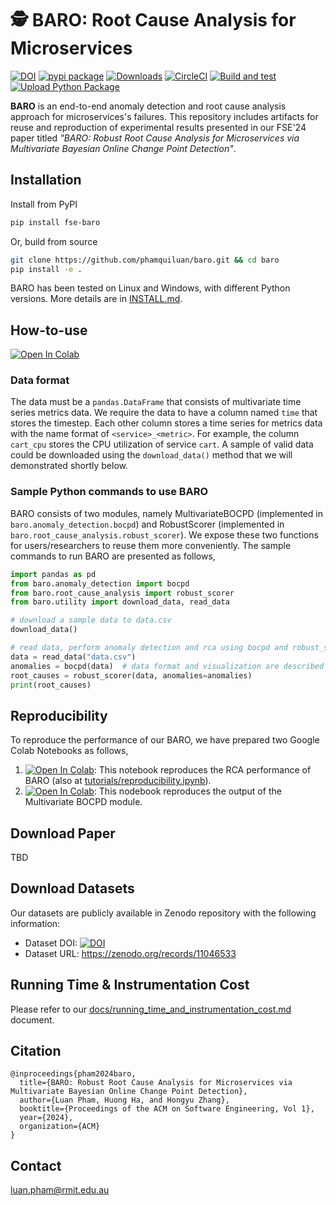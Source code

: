 # 🕵️ BARO: Root Cause Analysis for Microservices 

[![DOI](https://zenodo.org/badge/787200147.svg)](https://zenodo.org/doi/10.5281/zenodo.11063695)
[![pypi package](https://img.shields.io/pypi/v/fse-baro.svg)](https://pypi.org/project/fse-baro)
[![Downloads](https://static.pepy.tech/badge/fse-baro)](https://pepy.tech/project/fse-baro)
[![CircleCI](https://dl.circleci.com/status-badge/img/gh/phamquiluan/baro/tree/main.svg?style=svg)](https://dl.circleci.com/status-badge/redirect/gh/phamquiluan/baro/tree/main)
[![Build and test](https://github.com/phamquiluan/baro/actions/workflows/build-and-test.yml/badge.svg?branch=main)](https://github.com/phamquiluan/baro/actions/workflows/build-and-test.yml)
[![Upload Python Package](https://github.com/phamquiluan/baro/actions/workflows/python-publish.yml/badge.svg)](https://github.com/phamquiluan/baro/actions/workflows/python-publish.yml)

**BARO** is an end-to-end anomaly detection and root cause analysis approach for microservices's failures. This repository includes artifacts for reuse and reproduction of experimental results presented in our FSE'24 paper titled _"BARO: Robust Root Cause Analysis for Microservices via Multivariate Bayesian Online Change Point Detection"_.


## Installation

Install from PyPI

```bash
pip install fse-baro
```

Or, build from source

```bash
git clone https://github.com/phamquiluan/baro.git && cd baro
pip install -e .
```

BARO has been tested on Linux and Windows, with different Python versions. More details are in [INSTALL.md](./INSTALL.md).

## How-to-use

[![Open In Colab](https://colab.research.google.com/assets/colab-badge.svg)](https://colab.research.google.com/drive/1znckFNPny9zU0Rlc9_Q99E6h3hsJq764?usp=sharing)

### Data format

The data must be a `pandas.DataFrame` that consists of multivariate time series metrics data. We require the data to have a column named `time` that stores the timestep. Each other column stores a time series for metrics data with the name format of `<service>_<metric>`. For example, the column `cart_cpu` stores the CPU utilization of service `cart`. A sample of valid data could be downloaded using the `download_data()` method that we will demonstrated shortly below.


### Sample Python commands to use BARO

BARO consists of two modules, namely MultivariateBOCPD (implemented in `baro.anomaly_detection.bocpd`) and RobustScorer (implemented in `baro.root_cause_analysis.robust_scorer`). We expose these two functions for users/researchers to reuse them more conveniently. The sample commands to run BARO are presented as follows,

```python
import pandas as pd 
from baro.anomaly_detection import bocpd
from baro.root_cause_analysis import robust_scorer
from baro.utility import download_data, read_data

# download a sample data to data.csv
download_data()

# read data, perform anomaly detection and rca using bocpd and robust_scorer
data = read_data("data.csv")
anomalies = bocpd(data)  # data format and visualization are described in the Colab notebook above.
root_causes = robust_scorer(data, anomalies=anomalies)
print(root_causes)
```

## Reproducibility

To reproduce the performance of our BARO, we have prepared two Google Colab Notebooks as follows,
1. [![Open In Colab](https://colab.research.google.com/assets/colab-badge.svg)](https://colab.research.google.com/drive/120svKTl53cK8KId1rFSrw0BOqnReMB0j?usp=sharing): This notebook reproduces the RCA performance of BARO (also at [tutorials/reproducibility.ipynb](https://github.com/phamquiluan/baro/blob/main/tutorials/reproducibility.ipynb)).
2. [![Open In Colab](https://colab.research.google.com/assets/colab-badge.svg)](https://colab.research.google.com/drive/1TObicUGcP9Z9xqML-iJxDo_Vlttp1Lpm?usp=sharing): This nodebook reproduces the output of the Multivariate BOCPD module. 


## Download Paper

TBD

## Download Datasets

Our datasets are publicly available in Zenodo repository with the following information:

- Dataset DOI: [![DOI](https://zenodo.org/badge/DOI/10.5281/zenodo.11046533.svg)](https://doi.org/10.5281/zenodo.11046533)
- Dataset URL: https://zenodo.org/records/11046533

## Running Time \& Instrumentation Cost

Please refer to our [docs/running_time_and_instrumentation_cost.md](docs/running_time_and_instrumentation_cost.md) document.

## Citation

```
@inproceedings{pham2024baro,
  title={BARO: Robust Root Cause Analysis for Microservices via Multivariate Bayesian Online Change Point Detection},
  author={Luan Pham, Huong Ha, and Hongyu Zhang},
  booktitle={Proceedings of the ACM on Software Engineering, Vol 1},
  year={2024},
  organization={ACM}
}
```

## Contact

[luan.pham\@rmit.edu.au](mailto:luan.pham@rmit.edu.au?subject=BARO)
